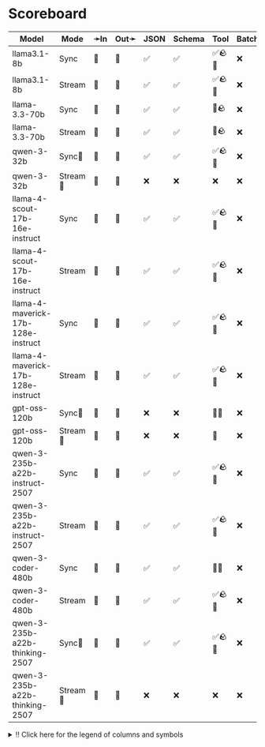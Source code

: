 # Scoreboard

| Model                              | Mode    | ➛In   | Out➛   | JSON | Schema | Tool   | Batch | File | Cite | Text | Probs | Limits | Usage | Finish |
| ---------------------------------- | ------- | ----- | ------ | ---- | ------ | ------ | ----- | ---- | ---- | ---- | ----- | ------ | ----- | ------ |
| llama3.1-8b                        | Sync    | 💬    | 💬     | ✅   | ✅     | ✅🪨🧐 | ❌    | ❌   | ❌   | 🌱📏🛑 | ✅    | ✅     | ✅    | ✅     |
| llama3.1-8b                        | Stream  | 💬    | 💬     | ✅   | ✅     | ✅🪨🧐 | ❌    | ❌   | ❌   | 🌱📏🛑 | ✅    | ✅     | ✅    | ✅     |
| llama-3.3-70b                      | Sync    | 💬    | 💬     | ✅   | ✅     | 💨🪨   | ❌    | ❌   | ❌   | 🌱📏🛑 | ✅    | ✅     | ✅    | ✅     |
| llama-3.3-70b                      | Stream  | 💬    | 💬     | ✅   | ✅     | 💨🪨   | ❌    | ❌   | ❌   | 🌱📏🛑 | ✅    | ✅     | ✅    | ✅     |
| qwen-3-32b                         | Sync🧠   | 💬    | 💬     | ✅   | ✅     | ✅🪨🧐 | ❌    | ❌   | ❌   | 🌱📏🛑 | ✅    | ✅     | ✅    | ✅     |
| qwen-3-32b                         | Stream🧠 | 💬    | 💬     | ❌   | ❌     | ❌     | ❌    | ❌   | ❌   | 🌱📏🛑 | ✅    | ✅     | ✅    | ✅     |
| llama-4-scout-17b-16e-instruct     | Sync    | 💬    | 💬     | ✅   | ✅     | ✅🪨🧐 | ❌    | ❌   | ❌   | 🌱📏🛑 | ✅    | ✅     | ✅    | ✅     |
| llama-4-scout-17b-16e-instruct     | Stream  | 💬    | 💬     | ✅   | ✅     | ✅🪨🧐 | ❌    | ❌   | ❌   | 🌱📏🛑 | ✅    | ✅     | ✅    | ✅     |
| llama-4-maverick-17b-128e-instruct | Sync    | 💬    | 💬     | ✅   | ✅     | ✅🪨🧐 | ❌    | ❌   | ❌   | 🌱📏🛑 | ✅    | ✅     | ✅    | ✅     |
| llama-4-maverick-17b-128e-instruct | Stream  | 💬    | 💬     | ✅   | ✅     | ✅🪨🧐 | ❌    | ❌   | ❌   | 🌱📏🛑 | ✅    | ✅     | ✅    | ✅     |
| gpt-oss-120b                       | Sync🧠   | 💬    | 💬     | ❌   | ❌     | 💨🧐   | ❌    | ❌   | ❌   | 🌱📏  | ✅    | ✅     | ✅    | ✅     |
| gpt-oss-120b                       | Stream🧠 | 💬    | 💬     | ❌   | ❌     | 💨     | ❌    | ❌   | ❌   | 🌱📏  | ✅    | ✅     | ✅    | ✅     |
| qwen-3-235b-a22b-instruct-2507     | Sync    | 💬    | 💬     | ✅   | ✅     | ✅🪨🧐 | ❌    | ❌   | ❌   | 🌱📏🛑 | ✅    | ✅     | ✅    | ✅     |
| qwen-3-235b-a22b-instruct-2507     | Stream  | 💬    | 💬     | ✅   | ✅     | ✅🪨🧐 | ❌    | ❌   | ❌   | 🌱📏🛑 | ✅    | ✅     | ✅    | ✅     |
| qwen-3-coder-480b                  | Sync    | 💬    | 💬     | ✅   | ✅     | 💨🧐   | ❌    | ❌   | ❌   | 🌱📏🛑 | ✅    | ✅     | ✅    | ✅     |
| qwen-3-coder-480b                  | Stream  | 💬    | 💬     | ✅   | ✅     | ✅🪨🧐 | ❌    | ❌   | ❌   | 🌱📏🛑 | ✅    | ✅     | ✅    | ✅     |
| qwen-3-235b-a22b-thinking-2507     | Sync🧠   | 💬    | 💬     | ✅   | ✅     | ✅🪨🧐 | ❌    | ❌   | ❌   | 🌱📏🛑 | ✅    | ✅     | ✅    | ✅     |
| qwen-3-235b-a22b-thinking-2507     | Stream🧠 | 💬    | 💬     | ❌   | ❌     | ❌     | ❌    | ❌   | ❌   | 🌱📏🛑 | ✅    | ✅     | ✅    | ✅     |
<details>
<summary>‼️ Click here for the legend of columns and symbols</summary>

- 🏠: Runs locally.
- Sync:   Runs synchronously, the reply is only returned once completely generated
- Stream: Streams the reply as it is generated. Occasionally less features are supported in this mode
- 🧠: Has chain-of-thought thinking process
    - Both redacted (Anthropic, Gemini, OpenAI) and explicit (Deepseek R1, Qwen3, etc)
    - Many models can be used in both mode. In this case they will have two rows, one with thinking and one
      without. It is frequent that certain functionalities are limited in thinking mode, like tool calling.
- ✅: Implemented and works great
- ❌: Not supported by genai. The provider may support it, but genai does not (yet). Please send a PR to add
  it!
- 💬: Text
- 📄: PDF: process a PDF as input, possibly with OCR
- 📸: Image: process an image as input; most providers support PNG, JPG, WEBP and non-animated GIF, or generate images
- 🎤: Audio: process an audio file (e.g. MP3, WAV, Flac, Opus) as input, or generate audio
- 🎥: Video: process a video (e.g. MP4) as input, or generate a video (e.g. Veo 3)
- 💨: Feature is flaky (Tool calling) or inconsistent (Usage is not always reported)
- 🪨: Tool calling can be forced; aka you can force the model to call a tool. This is great.
- 🧐: Tool calling is **not** biased towards the first value in an enum. This is good. If the provider doesn't
	have this, be mindful of the order of the values presented in the prompt!
- 💥: Tool calling is indecisive. When unsure about an answer, it'll call both options. This is good.
- 🌐: Country where the company is located
- JSON and Schema: ability to output JSON in free form, or with a forced schema specified as a Go struct
- Tool: Tool calling, using [genai.ToolDef](https://pkg.go.dev/github.com/maruel/genai#ToolDef)
- Batch: Process asynchronously batches during off peak hours at a discounts
- Text: Text features
    - '🌱': Seed option for deterministic output
    - '📏': MaxTokens option to cap the amount of returned tokens
    - '🛑': Stop sequence to stop generation when a token is generated
- File: Upload and store large files via a separate API
- Cite: Citation generation from a provided document, specially useful for RAG
- Probs: Return logprobs to analyse each token probabilities
- Limits: Returns the rate limits, including the remaining quota
</details>
